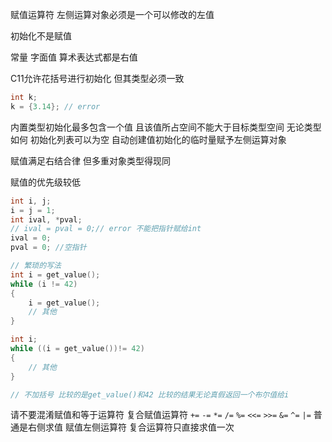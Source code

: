 赋值运算符 左侧运算对象必须是一个可以修改的左值

初始化不是赋值

常量 字面值 算术表达式都是右值

C11允许花括号进行初始化 但其类型必须一致
```cpp
int k;
k = {3.14}; // error
```
内置类型初始化最多包含一个值 且该值所占空间不能大于目标类型空间 无论类型如何 初始化列表可以为空 自动创建值初始化的临时量赋予左侧运算对象

赋值满足右结合律 但多重对象类型得现同

赋值的优先级较低
```cpp
int i, j;
i = j = 1;
int ival, *pval;
// ival = pval = 0;// error 不能把指针赋给int
ival = 0;
pval = 0; //空指针

// 繁琐的写法
int i = get_value();
while (i != 42)
{
    i = get_value();
    // 其他
}

int i;
while ((i = get_value())!= 42)
{
    // 其他
}

// 不加括号 比较的是get_value()和42 比较的结果无论真假返回一个布尔值给i
```
请不要混淆赋值和等于运算符
复合赋值运算符
`+=` `-=` `*=` `/=` `%=` `<<=` `>>=` `&=` `^=` `|=`
普通是右侧求值 赋值左侧运算符 复合运算符只直接求值一次